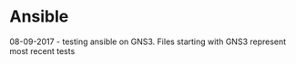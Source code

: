 # Ansible
08-09-2017 - testing ansible on GNS3.
Files starting with GNS3 represent most recent tests
